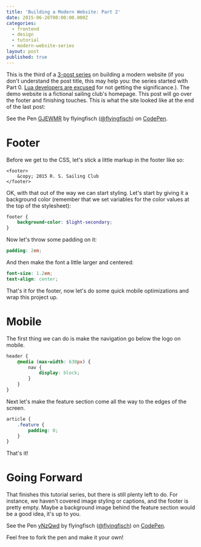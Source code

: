 ```yaml
---
title: 'Building a Modern Website: Part 2'
date: 2015-06-26T00:00:00.000Z
categories:
  - frontend
  - design
  - tutorial
  - modern-website-series
layout: post
published: true
---
```


This is the third of a [3-post series](/modern-website-series/) on building a modern website (if you don't understand the post title, this may help you: the series started with Part 0. [Lua developers are excused](http://stackoverflow.com/questions/2785704/why-do-lua-arraystables-start-at-1-instead-of-0) for not getting the significance.). The demo website is a fictional sailing club's homepage. This post will go over the footer and finishing touches. This is what the site looked like at the end of the last post:

<p data-height="424" data-theme-id="6851" data-slug-hash="GJEWMR" data-default-tab="result" data-user="flyingfisch" class='codepen'>See the Pen <a href='http://codepen.io/flyingfisch/pen/GJEWMR/'>GJEWMR</a> by flyingfisch (<a href='http://codepen.io/flyingfisch'>@flyingfisch</a>) on <a href='http://codepen.io'>CodePen</a>.</p>
<script async src="//assets.codepen.io/assets/embed/ei.js"></script> 

# Footer

Before we get to the CSS, let's stick a little markup in the footer like so:

```markup
<footer>
    &copy; 2015 R. S. Sailing Club
</footer>
```

OK, with that out of the way we can start styling. Let's start by giving it a background color (remember that we set variables for the color values at the top of the stylesheet):

```scss
footer {
    background-color: $light-secondary;
}
```

Now let's throw some padding on it:

```scss
padding: 2em;
```

And then make the font a little larger and centered:

```scss
font-size: 1.2em;
text-align: center;
```

That's it for the footer, now let's do some quick mobile optimizations and wrap this project up.

# Mobile

The first thing we can do is make the navigation go below the logo on mobile.

```scss
header {
    @media (max-width: 630px) {
        nav {
            display: block;
        }
    }
}
```

Next let's make the feature section come all the way to the edges of the screen.

```scss
article {
    .feature {
        padding: 0;
    }
}
```

That's it!

# Going Forward

That finishes this tutorial series, but there is still plenty left to do. For instance, we haven't covered image styling or captions, and the footer is pretty empty. Maybe a background image behind the feature section would be a good idea, it's up to you.

<p data-height="378" data-theme-id="6851" data-slug-hash="yNzQwd" data-default-tab="result" data-user="flyingfisch" class='codepen'>See the Pen <a href='http://codepen.io/flyingfisch/pen/yNzQwd/'>yNzQwd</a> by flyingfisch (<a href='http://codepen.io/flyingfisch'>@flyingfisch</a>) on <a href='http://codepen.io'>CodePen</a>.</p>
<script async src="//assets.codepen.io/assets/embed/ei.js"></script>

Feel free to fork the pen and make it your own!
